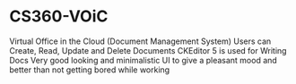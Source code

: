 # CS360-VOiC
Virtual Office in the Cloud (Document Management System)
Users can Create, Read, Update and Delete Documents
CKEditor 5 is used for Writing Docs
Very good looking and minimalistic UI to give a pleasant mood and better than not getting bored while working
